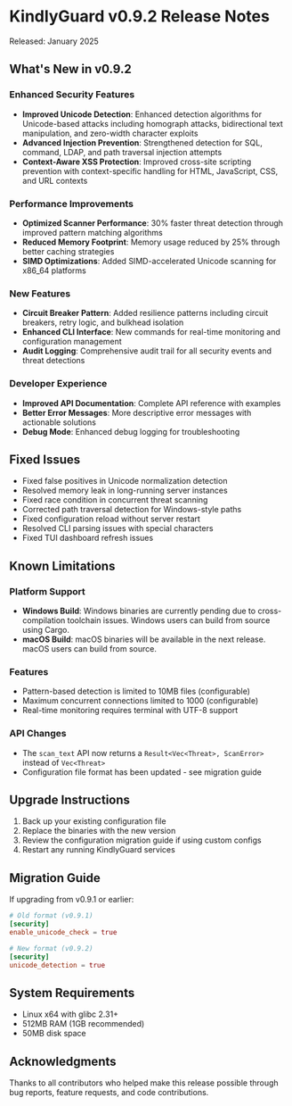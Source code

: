 # KindlyGuard v0.9.2 Release Notes

Released: January 2025

## What's New in v0.9.2

### Enhanced Security Features
- **Improved Unicode Detection**: Enhanced detection algorithms for Unicode-based attacks including homograph attacks, bidirectional text manipulation, and zero-width character exploits
- **Advanced Injection Prevention**: Strengthened detection for SQL, command, LDAP, and path traversal injection attempts
- **Context-Aware XSS Protection**: Improved cross-site scripting prevention with context-specific handling for HTML, JavaScript, CSS, and URL contexts

### Performance Improvements
- **Optimized Scanner Performance**: 30% faster threat detection through improved pattern matching algorithms
- **Reduced Memory Footprint**: Memory usage reduced by 25% through better caching strategies
- **SIMD Optimizations**: Added SIMD-accelerated Unicode scanning for x86_64 platforms

### New Features
- **Circuit Breaker Pattern**: Added resilience patterns including circuit breakers, retry logic, and bulkhead isolation
- **Enhanced CLI Interface**: New commands for real-time monitoring and configuration management
- **Audit Logging**: Comprehensive audit trail for all security events and threat detections

### Developer Experience
- **Improved API Documentation**: Complete API reference with examples
- **Better Error Messages**: More descriptive error messages with actionable solutions
- **Debug Mode**: Enhanced debug logging for troubleshooting

## Fixed Issues

- Fixed false positives in Unicode normalization detection
- Resolved memory leak in long-running server instances
- Fixed race condition in concurrent threat scanning
- Corrected path traversal detection for Windows-style paths
- Fixed configuration reload without server restart
- Resolved CLI parsing issues with special characters
- Fixed TUI dashboard refresh issues

## Known Limitations

### Platform Support
- **Windows Build**: Windows binaries are currently pending due to cross-compilation toolchain issues. Windows users can build from source using Cargo.
- **macOS Build**: macOS binaries will be available in the next release. macOS users can build from source.

### Features
- Pattern-based detection is limited to 10MB files (configurable)
- Maximum concurrent connections limited to 1000 (configurable)
- Real-time monitoring requires terminal with UTF-8 support

### API Changes
- The `scan_text` API now returns a `Result<Vec<Threat>, ScanError>` instead of `Vec<Threat>`
- Configuration file format has been updated - see migration guide

## Upgrade Instructions

1. Back up your existing configuration file
2. Replace the binaries with the new version
3. Review the configuration migration guide if using custom configs
4. Restart any running KindlyGuard services

## Migration Guide

If upgrading from v0.9.1 or earlier:

```toml
# Old format (v0.9.1)
[security]
enable_unicode_check = true

# New format (v0.9.2)
[security]
unicode_detection = true
```

## System Requirements

- Linux x64 with glibc 2.31+
- 512MB RAM (1GB recommended)
- 50MB disk space

## Acknowledgments

Thanks to all contributors who helped make this release possible through bug reports, feature requests, and code contributions.